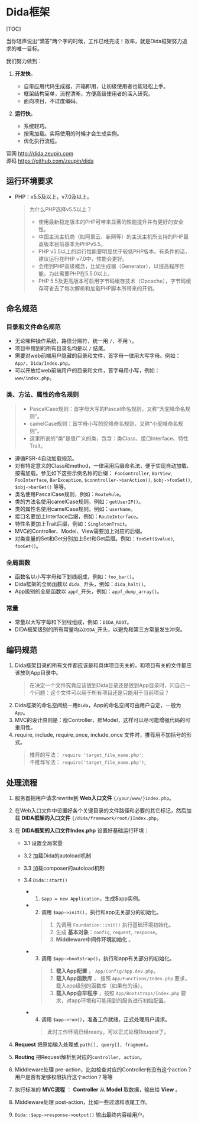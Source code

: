 # Dida框架

[TOC]

当你轻声说出“滴答”两个字的时候，工作已经完成！效率，就是Dida框架努力追求的唯一目标。

我们努力做到：

1. **开发快**。
    * 自带应用代码生成器，开箱即用，让初级使用者也能轻松上手。
    * 框架结构简单，流程清晰，方便高级使用者的深入研究。
    * 面向项目，不过度编码。

2. **运行快**。
    * 系统轻巧。
    * 按需加载。实际使用的时候才会生成实例。
    * 优化执行流程。

官网 <http://dida.zeupin.com>  
源码 <https://github.com/zeupin/dida>


## 运行环境要求

* PHP：v5.5及以上，v7.0及以上。
    > 为什么PHP选择v5.5以上？
    > * 使用最新稳定版本的PHP可带来显著的性能提升并有更好的安全性。
    > * 中国主流主机商（如阿里云、新网等）的主流主机所支持的PHP最高版本目前基本为PHPv5.5。
    > * PHP v5.5以上的运行性能要明显优于较低PHP版本。有条件的话，建议运行在PHP v7.0中，性能会更好。
    > * 会用到PHP高级概念，比如生成器（Generator），以提高程序性能，为此需要PHP在5.5.0以上。
    > * PHP 5.5及更高版本可启用字节码缓存技术（Opcache），字节码缓存可省去了每次解析和加载PHP脚本所带来的开销。

## 命名规范

### 目录和文件命名规范

* 无论哪种操作系统，路径分隔符，统一用 `/`，不用 `\`。
* 项目中用到的所有目录名均是以 `/` 结尾。
* 需要对web前端用户隐藏的目录和文件，首字母一律用大写字母。例如：`App/`，`Dida/Index.php`。
* 可以开放给web前端用户的目录和文件，首字母用小写，例如：`www/index.php`。

### 类、方法、属性的命名规则

> * PascalCase规则：首字母大写的Pascal命名规则，又称“大驼峰命名规则”。
> * camelCase规则：首字母小写的驼峰命名规则，又称“小驼峰命名规则”。
> * 这里所说的“类”是值广义的类，包含：类Class、接口Interface、特性Trait。

* 遵循PSR-4自动加载规范。
* 对有特定意义的Class和method，一律采用后缀命名法，便于实现自动加载、按需加载。参见如下这些示例名称的后缀： `FooController`, `BarView`, `FooInterface`, `BarException`, `$conntroller->barAction()`, `$obj->fooSet()`, `$obj->barGet()` 等等。
* 类名使用PascalCase规则，例如：`RouteRule`。
* 类的方法名使用camelCase规则，例如：`getUserIP()`。
* 类的属性名使用camelCase规则，例如：`userName`。
* 接口名要加上Interface后缀，例如：`RouteInterface`。
* 特性名要加上Trait后缀，例如：`SingletonTrait`。
* MVC的Controller、Model、View需要加上对应的后缀。
* 对类变量的Set和Get分别加上Set和Get后缀。例如：`fooSet($value)`, `fooGet()`。

### 全局函数

* 函数名以小写字母和下划线组成，例如：`foo_bar()`。
* Dida框架的全局函数以 `dida_` 开头，例如：`dida_halt()`。
* App级别的全局函数以 `appf_`开头，例如：`appf_dump_array()`。

### 常量

* 常量以大写字母和下划线组成，例如：`DIDA_ROOT`。
* DIDA框架级别的所有常量均以`DIDA_`开头，以避免和第三方常量发生冲突。

## 编码规范

1. Dida框架目录的所有文件都应该是和具体项目无关的，和项目有关的文件都应该放到App目录中。
    > 在决定一个文件究竟应该放到Dida目录还是放到App目录时，问自己一个问题：这个文件可以用于所有项目还是只能用于当前项目？
2. Dida框架的命名空间统一用`Dida`，App的命名空间可由用户自定，一般为`App`。
3. MVC的设计原则是：瘦Controller，胖Model，这样可以尽可能增强代码的可重用性。
4. require, include, require_once, include_once 文件时，推荐用不加括号的形式。
    > 推荐的写法： `require 'target_file_name.php'`;  
    > 不推荐写法： `require('target_file_name.php')`;  

## 处理流程

1. 服务器把用户请求rewrite到 **Web入口文件** `{/your/www/}index.php`。

2. 在Web入口文件中设置好各个关键目录的文件路径和必要的其它标记，然后加载 **DIDA框架的入口文件** `{/dida/framework/root/}Index.php`。

3. 在 **DIDA框架的入口文件Index.php** 设置好基础运行环境：

    - 3.1 设置全局常量

    - 3.2 加载Dida的autoload机制

    - 3.3 加载composer的autoload机制

    - 3.4 `Dida::start()`
	    * 1) `$app = new Application`，生成$app实例。

	    * 2) 调用 `$app->init()`，执行和app无关部分的初始化。
            > 1. 先调用 `Foundation::init()` 执行基础环境初始化。
            > 2. 生成 **基本对象**：`config`, `request`, `response`。
            > 3. **Middleware中间件环境初始化** 。

        * 3) 调用 `$app->bootstrap()`，执行和app有关部分的初始化。
            > 1. **载入App配置** ， `App/Config/App.dev.php`。
            > 2. **载入App函数库** ， 按照 `App/Functions/Index.php` 要求，载入app级别的函数库（如果有的话）。
            > 3. **载入App自举程序** ，按照 `App/Bootstraps/Index.php` 要求，对app环境和可能用到的服务进行初始配置。

        * 4) 调用 `$app->run()`，准备工作就绪，正式处理用户请求。
            > 此时工作环境已经ready，可以正式处理Reuqest了。

7. **Request** 把原始输入处理成 `path[], query[], fragment`。

8. **Routing** 把Request解析到对应的`controller, action`。

9.  Middleware处理 pre-action，比如检查对应的Controller有没有这个action？用户是否有足够权限执行这个action？等等

10. 执行标准的 **MVC流程** ： **Controller** 从 **Model** 取数据，输出给 **View** 。

11. Middleware处理 post-action，比如一些过滤和收尾工作。

12. `Dida::$app->response->output()` 输出最终内容给用户。
